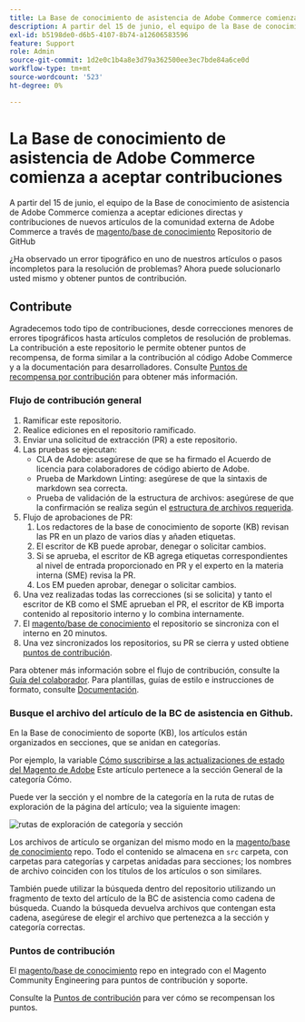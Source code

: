 ```yaml
---
title: La Base de conocimiento de asistencia de Adobe Commerce comienza a aceptar contribuciones
description: A partir del 15 de junio, el equipo de la Base de conocimiento de asistencia de Adobe Commerce comienza a aceptar ediciones directas y contribuciones de nuevos artículos de la comunidad externa de Adobe Commerce a través del repositorio de [magento/base de conocimiento](https://github.com/magento/knowledge-base) GitHub.
exl-id: b5198de0-d6b5-4107-8b74-a12606583596
feature: Support
role: Admin
source-git-commit: 1d2e0c1b4a8e3d79a362500ee3ec7bde84a6ce0d
workflow-type: tm+mt
source-wordcount: '523'
ht-degree: 0%

---
```


# La Base de conocimiento de asistencia de Adobe Commerce comienza a aceptar contribuciones

A partir del 15 de junio, el equipo de la Base de conocimiento de asistencia de Adobe Commerce comienza a aceptar ediciones directas y contribuciones de nuevos artículos de la comunidad externa de Adobe Commerce a través de [magento/base de conocimiento](https://github.com/magento/knowledge-base) Repositorio de GitHub

¿Ha observado un error tipográfico en uno de nuestros artículos o pasos incompletos para la resolución de problemas?
Ahora puede solucionarlo usted mismo y obtener puntos de contribución.

## Contribute

Agradecemos todo tipo de contribuciones, desde correcciones menores de errores tipográficos hasta artículos completos de resolución de problemas. La contribución a este repositorio le permite obtener puntos de recompensa, de forma similar a la contribución al código Adobe Commerce y a la documentación para desarrolladores. Consulte [Puntos de recompensa por contribución](https://github.com/magento/knowledge-base/blob/main/docs/contribution-points.md) para obtener más información.

### Flujo de contribución general

1. Ramificar este repositorio.
1. Realice ediciones en el repositorio ramificado.
1. Enviar una solicitud de extracción (PR) a este repositorio.
1. Las pruebas se ejecutan:
   * CLA de Adobe: asegúrese de que se ha firmado el Acuerdo de licencia para colaboradores de código abierto de Adobe.
   * Prueba de Markdown Linting: asegúrese de que la sintaxis de markdown sea correcta.
   * Prueba de validación de la estructura de archivos: asegúrese de que la confirmación se realiza según el [estructura de archivos requerida](https://github.com/magento/knowledge-base/blob/main/.github/CONTRIBUTING.md#file_structure).
1. Flujo de aprobaciones de PR:
   1. Los redactores de la base de conocimiento de soporte (KB) revisan las PR en un plazo de varios días y añaden etiquetas.
   1. El escritor de KB puede aprobar, denegar o solicitar cambios.
   1. Si se aprueba, el escritor de KB agrega etiquetas correspondientes al nivel de entrada proporcionado en PR y el experto en la materia interna (SME) revisa la PR.
   1. Los EM pueden aprobar, denegar o solicitar cambios.
1. Una vez realizadas todas las correcciones (si se solicita) y tanto el escritor de KB como el SME aprueban el PR, el escritor de KB importa contenido al repositorio interno y lo combina internamente.
1. El [magento/base de conocimiento](https://github.com/magento/knowledge-base) el repositorio se sincroniza con el interno en 20 minutos.
1. Una vez sincronizados los repositorios, su PR se cierra y usted obtiene [puntos de contribución](#contribution-points).

Para obtener más información sobre el flujo de contribución, consulte la [Guía del colaborador](https://github.com/magento/knowledge-base/blob/main/.github/CONTRIBUTING.md).
Para plantillas, guías de estilo e instrucciones de formato, consulte [Documentación](https://github.com/magento/knowledge-base/tree/main/docs).

### Busque el archivo del artículo de la BC de asistencia en Github.

En la Base de conocimiento de soporte (KB), los artículos están organizados en secciones, que se anidan en categorías.

Por ejemplo, la variable [Cómo suscribirse a las actualizaciones de estado del Magento de Adobe](/help/how-to/general/how-to-subscribe-to-adobe-magento-status-updates.md) Este artículo pertenece a la sección General de la categoría Cómo.

Puede ver la sección y el nombre de la categoría en la ruta de rutas de exploración de la página del artículo; vea la siguiente imagen:

![rutas de exploración de categoría y sección](assets/breadcrumbs.png)

Los archivos de artículo se organizan del mismo modo en la [magento/base de conocimiento](https://github.com/magento/knowledge-base) repo.
Todo el contenido se almacena en `src` carpeta, con carpetas para categorías y carpetas anidadas para secciones; los nombres de archivo coinciden con los títulos de los artículos o son similares.

También puede utilizar la búsqueda dentro del repositorio utilizando un fragmento de texto del artículo de la BC de asistencia como cadena de búsqueda. Cuando la búsqueda devuelva archivos que contengan esta cadena, asegúrese de elegir el archivo que pertenezca a la sección y categoría correctas.

### Puntos de contribución

El [magento/base de conocimiento](https://github.com/magento/knowledge-base) repo en integrado con el Magento Community Engineering para puntos de contribución y soporte.

Consulte la [Puntos de contribución](https://github.com/magento/knowledge-base/blob/main/docs/contribution-points.md) para ver cómo se recompensan los puntos.
